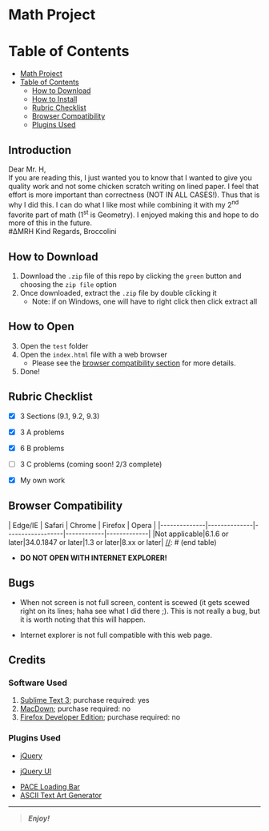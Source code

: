 [comment]: # (Start README.md markdown script)

Math Project
============

# Table of Contents

<!--START doctoc-->

- [Math Project](#math-project)
- [Table of Contents](#table-of-contents)
  - [How to Download](#how-to-download)
  - [How to Install](#how-to-install)
  - [Rubric Checklist](#rubric-checklist)
  - [Browser Compatibility](#browser-compatibility)
  - [Plugins Used](#plugins-used)
  
<!--END doctoc-->

## Introduction
Dear Mr. H,<br/>
If you are reading this, I just wanted you to know that I wanted to give you quality work and not some chicken scratch writing on lined paper. I feel that effort is more important than correctness (NOT IN ALL CASES!). Thus that is why I did this. I can do what I like most while combining it with my 2<sup>nd</sup> favorite part of math (1<sup>st</sup> is Geometry). I enjoyed making this and hope to do more of this in the future.
<br/>
\#∆MRH
Kind Regards,
Broccolini

How to Download
---------------

1. Download the `.zip` file of this repo by clicking the `green` button and choosing the `zip file` option
2. Once downloaded, extract the `.zip` file by double clicking it
   * Note: if on Windows, one will have to right click then click extract all

## How to Open

3. Open the `test` folder
4. Open the `index.html` file with a web browser
   * Please see the [browser compatibility section](#browser-compatibility) for more details.
5. Done!


## Rubric Checklist

+ [x] 3 Sections (9.1, 9.2, 9.3)
- [x] 3 A problems
+ [x] 6 B problems
- [ ] 3 C problems (coming soon! 2/3 complete)
* [x] My own work


Browser Compatibility
---------------------

[//]: # (start table)
|    Edge/IE   |    Safari    |      Chrome      |   Firefox  |    Opera    |
|--------------|--------------|------------------|------------|-------------|
|Not applicable|6.1.6 or later|34.0.1847 or later|1.3 or later|8.xx or later|
[//]: # (end table)
* **DO NOT OPEN WITH INTERNET EXPLORER!**



## Bugs

+ When not screen is not full screen,  content is scewed (it gets scewed right on its lines; haha see what I did there ;). This is not really a bug, but it is worth noting that this will happen. 
- Internet explorer is not full compatible with this web page.

## Credits

### Software Used

1. [Sublime Text 3][1]; purchase required: yes
2. [MacDown][2]; purchase required: no
3. [Firefox Developer Edition][3]; purchase required: no

[1]: https://www.sublimetext.com/3 (Sublime Text 3)
[2]: http://macdown.uranusjr.com/ (MacDown)
[3]: https://www.mozilla.org/en-US/firefox/developer/ (Firefox Developer Edition)

### Plugins Used

+ [jQuery][1]
- [jQuery UI][2]
* [PACE Loading Bar][3]
* [ASCII Text Art Generator][4]

[1]: http://www.jquery.com/  "jQuery"
[2]: http://www.jqueryui.com/  "jQuery UI"
[3]: http://github.hubspot.com/pace/docs/welcome/  (PACE Loading Bar)
[4]: patorjk.com/software/taag/ (ASCII Text Art Generator)
________

> **_Enjoy!_**

[comment]: # (End README.md markdown script)
